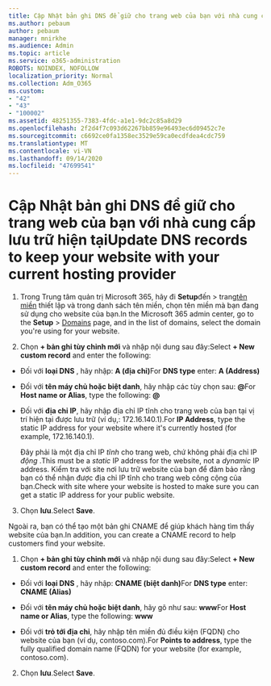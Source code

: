 ```yaml
---
title: Cập Nhật bản ghi DNS để giữ cho trang web của bạn với nhà cung cấp lưu trữ hiện tại
ms.author: pebaum
author: pebaum
manager: mnirkhe
ms.audience: Admin
ms.topic: article
ms.service: o365-administration
ROBOTS: NOINDEX, NOFOLLOW
localization_priority: Normal
ms.collection: Adm_O365
ms.custom:
- "42"
- "43"
- "100002"
ms.assetid: 48251355-7383-4fdc-a1e1-9dc2c85a8d29
ms.openlocfilehash: 2f2d4f7c093d62267bb859e96493ec6d09452c7e
ms.sourcegitcommit: c6692ce0fa1358ec3529e59ca0ecdfdea4cdc759
ms.translationtype: MT
ms.contentlocale: vi-VN
ms.lasthandoff: 09/14/2020
ms.locfileid: "47699541"
---
```

# <a name="update-dns-records-to-keep-your-website-with-your-current-hosting-provider"></a><span data-ttu-id="325d3-102">Cập Nhật bản ghi DNS để giữ cho trang web của bạn với nhà cung cấp lưu trữ hiện tại</span><span class="sxs-lookup"><span data-stu-id="325d3-102">Update DNS records to keep your website with your current hosting provider</span></span>

1. <span data-ttu-id="325d3-103">Trong Trung tâm quản trị Microsoft 365, hãy đi **Setup**đến  >  trang[tên miền](https://portal.office.com/adminportal/home#/Domains) thiết lập và trong danh sách tên miền, chọn tên miền mà bạn đang sử dụng cho website của bạn.</span><span class="sxs-lookup"><span data-stu-id="325d3-103">In the Microsoft 365 admin center, go to the **Setup** > [Domains](https://portal.office.com/adminportal/home#/Domains) page, and in the list of domains, select the domain you're using for your website.</span></span>

2. <span data-ttu-id="325d3-104">Chọn **+ bản ghi tùy chỉnh mới** và nhập nội dung sau đây:</span><span class="sxs-lookup"><span data-stu-id="325d3-104">Select **+ New custom record** and enter the following:</span></span>

  - <span data-ttu-id="325d3-105">Đối với **loại DNS** , hãy nhập: **A (địa chỉ)**</span><span class="sxs-lookup"><span data-stu-id="325d3-105">For **DNS type** enter: **A (Address)**</span></span>

  - <span data-ttu-id="325d3-106">Đối với **tên máy chủ hoặc biệt danh**, hãy nhập các tùy chọn sau: **@**</span><span class="sxs-lookup"><span data-stu-id="325d3-106">For **Host name or Alias**, type the following: **@**</span></span>

  - <span data-ttu-id="325d3-107">Đối với **địa chỉ IP**, hãy nhập địa chỉ IP tĩnh cho trang web của bạn tại vị trí hiện tại được lưu trữ (ví dụ,: 172.16.140.1).</span><span class="sxs-lookup"><span data-stu-id="325d3-107">For **IP Address**, type the static IP address for your website where it's currently hosted (for example, 172.16.140.1).</span></span>

    <span data-ttu-id="325d3-108">Đây phải là một địa chỉ IP  *tĩnh*  cho trang web, chứ không phải địa chỉ IP  *động*  .</span><span class="sxs-lookup"><span data-stu-id="325d3-108">This must be a  *static*  IP address for the website, not a  *dynamic*  IP address.</span></span> <span data-ttu-id="325d3-109">Kiểm tra với site nơi lưu trữ website của bạn để đảm bảo rằng bạn có thể nhận được địa chỉ IP tĩnh cho trang web công cộng của bạn.</span><span class="sxs-lookup"><span data-stu-id="325d3-109">Check with site where your website is hosted to make sure you can get a static IP address for your public website.</span></span>

3. <span data-ttu-id="325d3-110">Chọn **lưu**.</span><span class="sxs-lookup"><span data-stu-id="325d3-110">Select **Save**.</span></span>

<span data-ttu-id="325d3-111">Ngoài ra, bạn có thể tạo một bản ghi CNAME để giúp khách hàng tìm thấy website của bạn.</span><span class="sxs-lookup"><span data-stu-id="325d3-111">In addition, you can create a CNAME record to help customers find your website.</span></span>
  
1. <span data-ttu-id="325d3-112">Chọn **+ bản ghi tùy chỉnh mới** và nhập nội dung sau đây:</span><span class="sxs-lookup"><span data-stu-id="325d3-112">Select **+ New custom record** and enter the following:</span></span>

  - <span data-ttu-id="325d3-113">Đối với **loại DNS** , hãy nhập: **CNAME (biệt danh)**</span><span class="sxs-lookup"><span data-stu-id="325d3-113">For **DNS type** enter: **CNAME (Alias)**</span></span>

  - <span data-ttu-id="325d3-114">Đối với **tên máy chủ hoặc biệt danh**, hãy gõ như sau: **www**</span><span class="sxs-lookup"><span data-stu-id="325d3-114">For **Host name or Alias**, type the following: **www**</span></span>

  - <span data-ttu-id="325d3-115">Đối với **trỏ tới địa chỉ**, hãy nhập tên miền đủ điều kiện (FQDN) cho website của bạn (ví dụ, contoso.com).</span><span class="sxs-lookup"><span data-stu-id="325d3-115">For **Points to address**, type the fully qualified domain name (FQDN) for your website (for example, contoso.com).</span></span>

2. <span data-ttu-id="325d3-116">Chọn **lưu**.</span><span class="sxs-lookup"><span data-stu-id="325d3-116">Select **Save**.</span></span>
